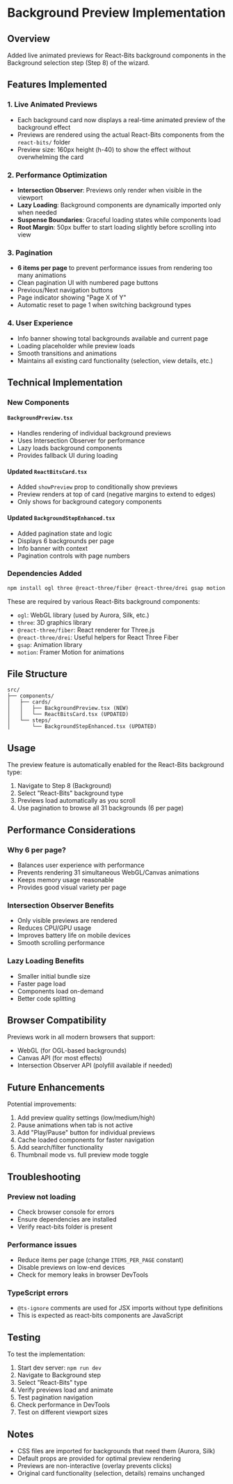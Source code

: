 # Background Preview Implementation

## Overview

Added live animated previews for React-Bits background components in the Background selection step (Step 8) of the wizard.

## Features Implemented

### 1. Live Animated Previews
- Each background card now displays a real-time animated preview of the background effect
- Previews are rendered using the actual React-Bits components from the `react-bits/` folder
- Preview size: 160px height (h-40) to show the effect without overwhelming the card

### 2. Performance Optimization
- **Intersection Observer**: Previews only render when visible in the viewport
- **Lazy Loading**: Background components are dynamically imported only when needed
- **Suspense Boundaries**: Graceful loading states while components load
- **Root Margin**: 50px buffer to start loading slightly before scrolling into view

### 3. Pagination
- **6 items per page** to prevent performance issues from rendering too many animations
- Clean pagination UI with numbered page buttons
- Previous/Next navigation buttons
- Page indicator showing "Page X of Y"
- Automatic reset to page 1 when switching background types

### 4. User Experience
- Info banner showing total backgrounds available and current page
- Loading placeholder while preview loads
- Smooth transitions and animations
- Maintains all existing card functionality (selection, view details, etc.)

## Technical Implementation

### New Components

#### `BackgroundPreview.tsx`
- Handles rendering of individual background previews
- Uses Intersection Observer for performance
- Lazy loads background components
- Provides fallback UI during loading

#### Updated `ReactBitsCard.tsx`
- Added `showPreview` prop to conditionally show previews
- Preview renders at top of card (negative margins to extend to edges)
- Only shows for background category components

#### Updated `BackgroundStepEnhanced.tsx`
- Added pagination state and logic
- Displays 6 backgrounds per page
- Info banner with context
- Pagination controls with page numbers

### Dependencies Added

```bash
npm install ogl three @react-three/fiber @react-three/drei gsap motion --legacy-peer-deps
```

These are required by various React-Bits background components:
- `ogl`: WebGL library (used by Aurora, Silk, etc.)
- `three`: 3D graphics library
- `@react-three/fiber`: React renderer for Three.js
- `@react-three/drei`: Useful helpers for React Three Fiber
- `gsap`: Animation library
- `motion`: Framer Motion for animations

## File Structure

```
src/
├── components/
│   ├── cards/
│   │   ├── BackgroundPreview.tsx (NEW)
│   │   └── ReactBitsCard.tsx (UPDATED)
│   └── steps/
│       └── BackgroundStepEnhanced.tsx (UPDATED)
```

## Usage

The preview feature is automatically enabled for the React-Bits background type:

1. Navigate to Step 8 (Background)
2. Select "React-Bits" background type
3. Previews load automatically as you scroll
4. Use pagination to browse all 31 backgrounds (6 per page)

## Performance Considerations

### Why 6 per page?
- Balances user experience with performance
- Prevents rendering 31 simultaneous WebGL/Canvas animations
- Keeps memory usage reasonable
- Provides good visual variety per page

### Intersection Observer Benefits
- Only visible previews are rendered
- Reduces CPU/GPU usage
- Improves battery life on mobile devices
- Smooth scrolling performance

### Lazy Loading Benefits
- Smaller initial bundle size
- Faster page load
- Components load on-demand
- Better code splitting

## Browser Compatibility

Previews work in all modern browsers that support:
- WebGL (for OGL-based backgrounds)
- Canvas API (for most effects)
- Intersection Observer API (polyfill available if needed)

## Future Enhancements

Potential improvements:
1. Add preview quality settings (low/medium/high)
2. Pause animations when tab is not active
3. Add "Play/Pause" button for individual previews
4. Cache loaded components for faster navigation
5. Add search/filter functionality
6. Thumbnail mode vs. full preview mode toggle

## Troubleshooting

### Preview not loading
- Check browser console for errors
- Ensure dependencies are installed
- Verify react-bits folder is present

### Performance issues
- Reduce items per page (change `ITEMS_PER_PAGE` constant)
- Disable previews on low-end devices
- Check for memory leaks in browser DevTools

### TypeScript errors
- `@ts-ignore` comments are used for JSX imports without type definitions
- This is expected as react-bits components are JavaScript

## Testing

To test the implementation:

1. Start dev server: `npm run dev`
2. Navigate to Background step
3. Select "React-Bits" type
4. Verify previews load and animate
5. Test pagination navigation
6. Check performance in DevTools
7. Test on different viewport sizes

## Notes

- CSS files are imported for backgrounds that need them (Aurora, Silk)
- Default props are provided for optimal preview rendering
- Previews are non-interactive (overlay prevents clicks)
- Original card functionality (selection, details) remains unchanged
